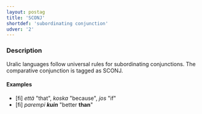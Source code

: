 ```yaml
---
layout: postag
title: 'SCONJ'
shortdef: 'subordinating conjunction'
udver: '2'
---
```


### Description

Uralic languages follow universal rules for subordinating conjunctions. The
comparative conjunction is tagged as SCONJ.

#### Examples

* [fi] _että_ "that", _koska_ "because", _jos_ "if"
* [fi] _parempi <b>kuin</b>_ "better <b>than</b>"

<!-- Interlanguage links updated Pá kvě 14 11:08:25 CEST 2021 -->

